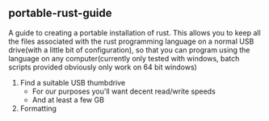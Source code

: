 portable-rust-guide
-------------------
  
A guide to creating a portable installation of rust.  This allows you to keep all the files associated with the rust programming language on a normal USB drive(with a little bit of configuration), so that you can program using the language on any computer(currently only tested with windows, batch scripts provided obviously only work on 64 bit windows)  
  
1. Find a suitable USB thumbdrive
   + For our purposes you'll want decent read/write speeds
   + And at least a few GB
2. Formatting
